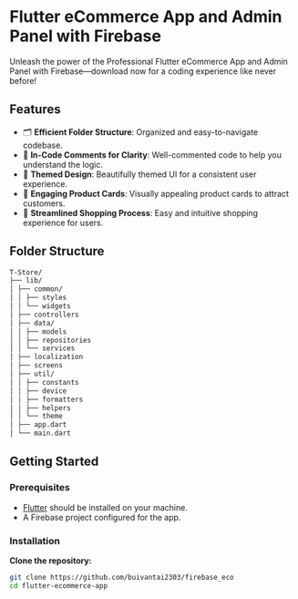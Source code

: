 # Flutter eCommerce App and Admin Panel with Firebase

Unleash the power of the Professional Flutter eCommerce App and Admin Panel with Firebase—download now for a coding experience like never before!

## Features

- 🗂️ **Efficient Folder Structure**: Organized and easy-to-navigate codebase.
- 💬 **In-Code Comments for Clarity**: Well-commented code to help you understand the logic.
- 🎨 **Themed Design**: Beautifully themed UI for a consistent user experience.
- 🛒 **Engaging Product Cards**: Visually appealing product cards to attract customers.
- 🛒 **Streamlined Shopping Process**: Easy and intuitive shopping experience for users.

## Folder Structure
   ```sh
T-Store/
├── lib/
│ ├── common/
│ │ ├── styles
│ │ └── widgets
│ ├── controllers
│ ├── data/
│ │ ├── models
│ │ ├── repositories
│ │ └── services
│ ├── localization
│ ├── screens
│ ├── util/
│ │ ├── constants
│ │ ├── device
│ │ ├── formatters
│ │ ├── helpers
│ │ └── theme
│ ├── app.dart
│ └── main.dart

```

## Getting Started

### Prerequisites

- [Flutter](https://flutter.dev/docs/get-started/install) should be installed on your machine.
- A Firebase project configured for the app.

### Installation

**Clone the repository:**
   ```sh
   git clone https://github.com/buivantai2303/firebase_eco
   cd flutter-ecommerce-app
